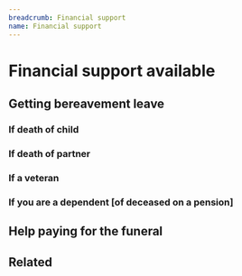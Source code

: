 ```yaml
---
breadcrumb: Financial support
name: Financial support
---
```

# Financial support available
## Getting bereavement leave
### If death of child
### If death of partner
### If a veteran
### If you are a dependent [of deceased on a pension]
## Help paying for the funeral
## Related
